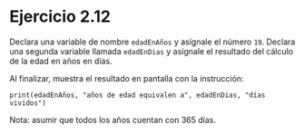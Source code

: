 # Ejercicio 2.12

Declara una variable de nombre `edadEnAños` y asígnale el número `19`. Declara una segunda variable llamada `edadEnDias` y asígnale el resultado del cálculo de la edad en años en días.

Al finalizar, muestra el resultado en pantalla con la instrucción:

`print(edadEnAños, "años de edad equivalen a", edadEnDias, "días vividos")`

Nota: asumir que todos los años cuentan con 365 días.
